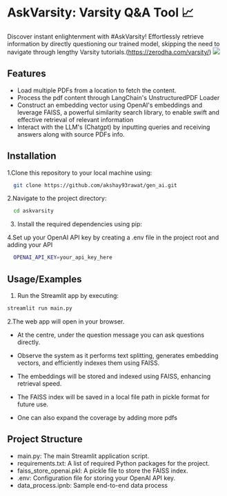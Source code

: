 
# AskVarsity: Varsity Q&A Tool 📈 

Discover instant enlightenment with #AskVarsity! Effortlessly retrieve information by directly questioning our trained model, skipping the need to navigate through lengthy Varsity tutorials.(https://zerodha.com/varsity/)
![](rockybot.jpg)

## Features

- Load multiple PDFs from a location to fetch the content.
- Process the pdf content through LangChain's UnstructuredPDF Loader
- Construct an embedding vector using OpenAI's embeddings and leverage FAISS, a powerful similarity search library, to enable swift and effective retrieval of relevant information
- Interact with the LLM's (Chatgpt) by inputting queries and receiving answers along with source PDFs info.


## Installation

1.Clone this repository to your local machine using:

```bash
  git clone https://github.com/akshay93rawat/gen_ai.git
```
2.Navigate to the project directory:

```bash
  cd askvarsity
```
3. Install the required dependencies using pip:

4.Set up your OpenAI API key by creating a .env file in the project root and adding your API

```bash
  OPENAI_API_KEY=your_api_key_here
```
## Usage/Examples

1. Run the Streamlit app by executing:
```bash
streamlit run main.py

```

2.The web app will open in your browser.

- At the centre, under the question message you can ask questions directly.

- Observe the system as it performs text splitting, generates embedding vectors, and efficiently indexes them using FAISS.

- The embeddings will be stored and indexed using FAISS, enhancing retrieval speed.

- The FAISS index will be saved in a local file path in pickle format for future use.

- One can also expand the coverage by adding more pdfs 

## Project Structure

- main.py: The main Streamlit application script.
- requirements.txt: A list of required Python packages for the project.
- faiss_store_openai.pkl: A pickle file to store the FAISS index.
- .env: Configuration file for storing your OpenAI API key.
- data_process.ipnb: Sample end-to-end data process